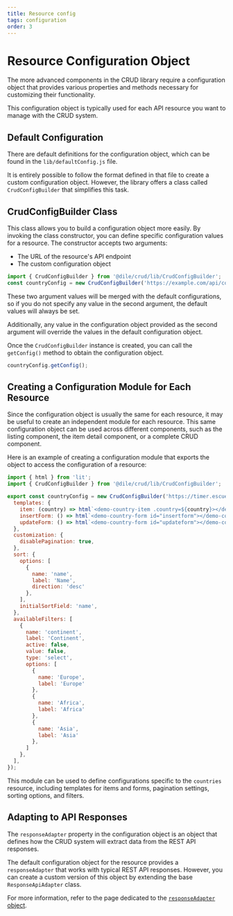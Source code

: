 ```yaml
---
title: Resource config
tags: configuration
order: 3
---
```


# Resource Configuration Object

The more advanced components in the CRUD library require a configuration object that provides various properties and methods necessary for customizing their functionality.

This configuration object is typically used for each API resource you want to manage with the CRUD system.

## Default Configuration

There are default definitions for the configuration object, which can be found in the `lib/defaultConfig.js` file.

It is entirely possible to follow the format defined in that file to create a custom configuration object. However, the library offers a class called `CrudConfigBuilder` that simplifies this task.

## CrudConfigBuilder Class

This class allows you to build a configuration object more easily. By invoking the class constructor, you can define specific configuration values for a resource. The constructor accepts two arguments:

- The URL of the resource's API endpoint
- The custom configuration object

```javascript
import { CrudConfigBuilder } from '@dile/crud/lib/CrudConfigBuilder';
const countryConfig = new CrudConfigBuilder('https://example.com/api/countries', {});
```

These two argument values will be merged with the default configurations, so if you do not specify any value in the second argument, the default values will always be set.

Additionally, any value in the configuration object provided as the second argument will override the values in the default configuration object.

Once the `CrudConfigBuilder` instance is created, you can call the `getConfig()` method to obtain the configuration object.

```javascript
countryConfig.getConfig();
```

## Creating a Configuration Module for Each Resource

Since the configuration object is usually the same for each resource, it may be useful to create an independent module for each resource. This same configuration object can be used across different components, such as the listing component, the item detail component, or a complete CRUD component.

Here is an example of creating a configuration module that exports the object to access the configuration of a resource:

```javascript
import { html } from 'lit';
import { CrudConfigBuilder } from '@dile/crud/lib/CrudConfigBuilder';

export const countryConfig = new CrudConfigBuilder('https://timer.escuelait.com/api/countries', {
  templates: {
    item: (country) => html`<demo-country-item .country=${country}></demo-country-item>`,
    insertForm: () => html`<demo-country-form id="insertform"></demo-country-form>`,
    updateForm: () => html`<demo-country-form id="updateform"></demo-country-form>`,
  },
  customization: {
    disablePagination: true,
  },
  sort: {
    options: [
      {
        name: 'name',
        label: 'Name',
        direction: 'desc'
      },
    ],
    initialSortField: 'name',
  },
  availableFilters: [
    {
      name: 'continent',
      label: 'Continent',
      active: false,
      value: false,
      type: 'select',
      options: [
        {
          name: 'Europe',
          label: 'Europe'
        },
        {
          name: 'Africa',
          label: 'Africa'
        },
        {
          name: 'Asia',
          label: 'Asia'
        },
      ]
    },
  ],
});
```

This module can be used to define configurations specific to the `countries` resource, including templates for items and forms, pagination settings, sorting options, and filters.

## Adapting to API Responses

The `responseAdapter` property in the configuration object is an object that defines how the CRUD system will extract data from the REST API responses.

The default configuration object for the resource provides a `responseAdapter` that works with typical REST API responses. However, you can create a custom version of this object by extending the base `ResponseApiAdapter` class.

For more information, refer to the page dedicated to the [`responseAdapter` object](/crud/response-adapter/).